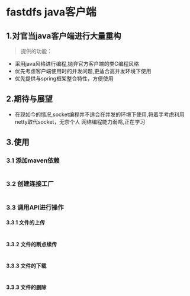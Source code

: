 # fastdfs java客户端

## 1.对官当java客户端进行大量重构
> 提供的功能：

- 采用java风格进行编程,抛弃官方客户端的类C编程风格
- 优先考虑客户端使用时的并发问题,更适合高并发环境下使用
- 优先提供与spring框架整合特性，方便使用
## 2.期待与展望
- 在现如今的情况,socket编程并不适合在并发的环境下使用,将着手考虑利用netty取代socket，无奈个人
网络编程能力弱鸡,正在学习
## 3.使用
### 3.1 添加maven依赖
```java

```
### 3.2 创建连接工厂
```java

```
### 3.3 调用API进行操作
#### 3.3.1 文件的上传
```java

```
#### 3.3.2 文件的断点续传
```java

```
#### 3.3.3 文件的下载
```java

```
#### 3.3.3 文件的删除
```java

```